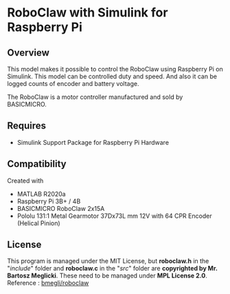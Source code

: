 # RoboClaw with Simulink for Raspberry Pi

## Overview
This model makes it possible to control the RoboClaw using Raspberry Pi on Simulink. This model can be controlled duty and speed. And also it can be logged counts of encoder and battery voltage.

The RoboClaw is a motor controller manufactured and sold by BASICMICRO.

## Requires
* Simulink Support Package for Raspberry Pi Hardware

## Compatibility
Created with
* MATLAB R2020a
* Raspberry Pi 3B+ / 4B
* BASICMICRO RoboClaw 2x15A
* Pololu 131:1 Metal Gearmotor 37Dx73L mm 12V with 64 CPR Encoder (Helical Pinion)

## License
This program is managed under the MIT License, but **roboclaw.h** in the "*include*" folder and **roboclaw.c** in the "*src*" folder are **copyrighted by Mr. Bartosz Meglicki**. These need to be managed under **MPL License 2.0**.\
Reference : [ bmegli/roboclaw ](https://github.com/bmegli/roboclaw)
